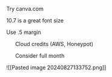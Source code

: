 Try canva.com

10.7 is a great font size

Use .5 margin

      Cloud credits (AWS, Honeypot)

      Consider full month

![[Pasted image 20240827133752.png]]

